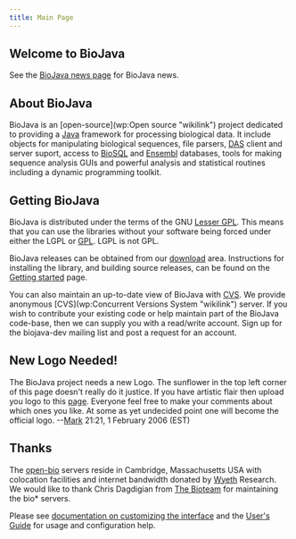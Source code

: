 ```yaml
---
title: Main Page
---
```


Welcome to BioJava
------------------

See the [BioJava news page](http://biojava.open-bio.org/news) for
BioJava news.

About BioJava
-------------

BioJava is an [open-source](wp:Open source "wikilink") project dedicated
to providing a [Java](http://www.java.sun.com) framework for processing
biological data. It include objects for manipulating biological
sequences, file parsers, [DAS](http://biodas.org/) client and server
suport, access to [BioSQL](http://www.biosql.org/) and
[Ensembl](http://www.ensembl.org) databases, tools for making sequence
analysis GUIs and powerful analysis and statistical routines including a
dynamic programming toolkit.

Getting BioJava
---------------

BioJava is distributed under the terms of the GNU [Lesser
GPL](http://www.gnu.org/licenses/lgpl.html). This means that you can use
the libraries without your software being forced under either the LGPL
or [GPL](http://www.gnu.org/licenses/gpl.html). LGPL is not GPL.

BioJava releases can be obtained from our
[download](Project:download "wikilink") area. Instructions for
installing the library, and building source releases, can be found on
the [Getting started](Project:GetStarted "wikilink") page.

You can also maintain an up-to-date view of BioJava with
[CVS](http://www.cvs.org/). We provide anonymous
[CVS](wp:Concurrent Versions System "wikilink") server. If you wish to
contribute your existing code or help maintain part of the BioJava
code-base, then we can supply you with a read/write account. Sign up for
the biojava-dev mailing list and post a request for an account.

New Logo Needed!
----------------

The BioJava project needs a new Logo. The sunflower in the top left
corner of this page doesn't really do it justice. If you have artistic
flair then upload you logo to this [page](Project:logo "wikilink").
Everyone feel free to make your comments about which ones you like. At
some as yet undecided point one will become the official
logo. --[Mark](User:Mark "wikilink") 21:21, 1 February 2006 (EST)

Thanks
------

The [open-bio](http://www.open-bio.org/) servers reside in Cambridge,
Massachusetts USA with colocation facilities and internet bandwidth
donated by [Wyeth](http://www.wyeth.com/) Research. We would like to
thank Chris Dagdigian from [The Bioteam](http://www.bioteam.net/) for
maintaining the bio\* servers.

Please see [documentation on customizing the
interface](http://meta.wikipedia.org/wiki/MediaWiki_i18n) and the
[User's Guide](http://meta.wikipedia.org/wiki/MediaWiki_User%27s_Guide)
for usage and configuration help.
